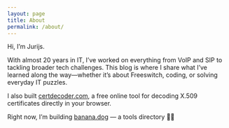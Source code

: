 ```yaml
---
layout: page
title: About
permalink: /about/
---
```

Hi, I’m Jurijs.

With almost 20 years in IT, I’ve worked on everything from VoIP and SIP to tackling broader tech challenges. This blog is where I share what I’ve learned along the way—whether it’s about Freeswitch, coding, or solving everyday IT puzzles.

I also built [certdecoder.com](https://certdecoder.com/), a free online tool for decoding X.509 certificates directly in your browser.

Right now, I’m building [banana.dog](https://banana.dog/) — a tools directory 🍌🐶